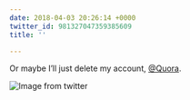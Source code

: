 ```yaml
---
date: 2018-04-03 20:26:14 +0000
twitter_id: 981327047359385609
title: ''

---
```

Or maybe I’ll just delete my account, [@Quora](https://twitter.com/Quora).

![Image from twitter](/static/DZ5fvkuUMAA_TLL.jpg)
